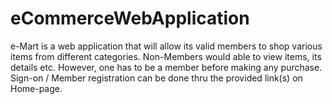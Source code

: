 # eCommerceWebApplication
e-Mart is a web application that will allow its valid members to shop various items from different categories.  Non-Members would able to view items, its details etc. However, one has to be a member before making any purchase. Sign-on / Member registration can be done thru the provided link(s) on Home-page.
